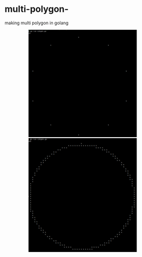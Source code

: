 # multi-polygon-
making multi polygon in golang

<p align="center">
  <img src="https://github.com/o-z/multi-polygon-/blob/master/image/polygon.png" width="350" title="hover text">
  <img src="https://github.com/o-z/multi-polygon-/blob/master/image/polygon1.png" width="350" alt="accessibility text">
</p>
